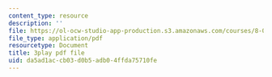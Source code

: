 ```yaml
---
content_type: resource
description: ''
file: https://ol-ocw-studio-app-production.s3.amazonaws.com/courses/8-04-quantum-physics-i-spring-2013/da5ad1accb03d0b5adb04ffda75710fe_lZ3bPUKo5zc.pdf
file_type: application/pdf
resourcetype: Document
title: 3play pdf file
uid: da5ad1ac-cb03-d0b5-adb0-4ffda75710fe
---
```

